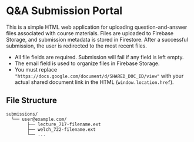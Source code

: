 
# Q\&A Submission Portal

This is a simple HTML web application for uploading question-and-answer files associated with course materials. Files are uploaded to Firebase Storage, and submission metadata is stored in Firestore. After a successful submission, the user is redirected to the most recent files.

* All file fields are required. Submission will fail if any field is left empty.
* The email field is used to organize files in Firebase Storage.
* You must replace `"https://docs.google.com/document/d/SHARED_DOC_ID/view"` with your actual shared document link in the HTML (`window.location.href`).

## File Structure

```
submissions/
  └── user@example.com/
        ├── lecture_717-filename.ext
        ├── welch_722-filename.ext
        └── ...
```
